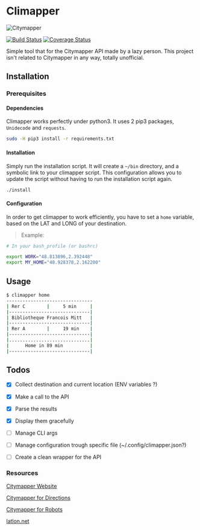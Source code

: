 # Climapper

 ![Citymapper](https://lh6.ggpht.com/Imb9kzIzJPanYvoMhRzT04AemnqlYzS2RmU4rHX-Hoy3WONLzRhUo3j9bIJJi1N7we8F=w300)
 
[![Build Status](https://travis-ci.org/massard-t/climapper.svg?branch=master)](https://travis-ci.org/massard-t/climapper) [![Coverage Status](https://coveralls.io/repos/github/massard-t/climapper/badge.svg?branch=master)](https://coveralls.io/github/massard-t/climapper?branch=master)

Simple tool that for the Citymapper API made by a lazy person.
This project isn't related to Citymapper in any way, totally unofficial.

## Installation

### Prerequisites

#### Dependencies

Climapper works perfectly under python3. It uses 2 pip3 packages, `Unidecode` and `requests`.

```bash
sudo -H pip3 install -r requirements.txt
```

#### Installation

Simply run the installation script. It will create a `~/bin` directory, and a symbolic link to your climapper script.
This configuration allows you to update the script without having to run the installation script again.

```bash
./install
```

#### Configuration

In order to get climapper to work efficiently, you have to set a `home` variable, based on the LAT and LONG of your destination.

> Example:


```bash
# In your bash_profile (or bashrc)

export WORK="48.813896,2.392448"
export MY_HOME="48.928378,2.162200"
```


## Usage

```bash
$ climapper home
--------------------------------
| Rer C        |     5 min     |
|------------------------------|
| Bibliotheque Francois Mitt   |
|------------------------------|
| Rer A        |     19 min    |
|------------------------------|
|..............................|
|      Home in 89 min          |
|------------------------------|
```


## Todos

- [x] Collect destination and current location (ENV variables ?)
- [x] Make a call to the API
- [x] Parse the results
- [x] Display them gracefully
- [ ] Manage CLI args
- [ ] Manage configuration trough specific file (~/.config/climapper.json?)
- [ ] Create a clean wrapper for the API



### Resources

[Citymapper Website](https://citymapper.com/)

[Citymapper for Directions](https://citymapper.com/tools/1053/launch-citymapper-for-directions)

[Citymapper for Robots](https://citymapper.3scale.net/docs)

[latlon.net](http://www.latlong.net/)
